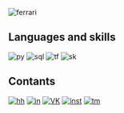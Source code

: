 ![ferrari](http://www.thomas5000.hu/pilot_2014/ferrari_14.png)

## Languages and skills
![py](https://img.shields.io/badge/-Python-ffffff?style=for-the-badge&logo=python)
![sql](https://img.shields.io/badge/-SQL-ffffff?style=for-the-badge&logo=SQLite&logoColor=002137)
![tf](https://img.shields.io/badge/-Tensorflow-ffffff?style=for-the-badge&logo=tensorflow&logoColor=ff9900)
![sk](https://img.shields.io/badge/-Scikitlearn-ffffff?style=for-the-badge&logo=scikit-learn&logoColor=08457e)
## Contants
[![hh](https://img.shields.io/badge/-hh-ffffff?style=flat&logo=)](https://hh.ru/resume/a6b1b5fbff084a07b70039ed1f446751395854)
[![in](https://img.shields.io/badge/-LinkedIn-ffffff?style=flat&logo=LinkedIn&logoColor=47C5FB)](https://www.linkedin.com/in/david-dzgoev-42a5661b6/)
[![VK](https://img.shields.io/badge/-vkontakte-ffffff?style=flat&logo=VK&logoColor=#597da3)](https://vk.com/romespapa)
[![inst](https://img.shields.io/badge/-instagram-ffffff?style=flat&logo=instagram&logoColor=#597da3)](https://www.instagram.com/romespapa/)
[![tm](https://img.shields.io/badge/-telegram-ffffff?style=flat&logo=telegram&logoColor=#0088cc)](https://t.me/ddzgoev)

